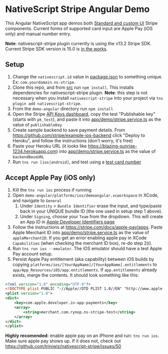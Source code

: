 # NativeScript Stripe Angular Demo

This Angular NativeScript app demos both [Standard and custom UI](https://stripe.com/docs/mobile/ios#standard-custom-components) Stripe components.  Current forms of supported card input are Apple Pay (iOS only) and manual number entry.

**Note**: nativescript-stripe plugin currently is using the v13.2 Stripe SDK.  Current Stripe SDK version is 15.0 is [in the works](https://github.com/triniwiz/nativescript-stripe/issues/51).

## Setup

1.  Change the `nativescript.id` value in [package.json](./package.json) to something unique.  Ex: `com.yourdomain.ns-stripe`.
1.  Clone this repo, and from [src](../src) run `npm install`.  This installs dependencies for nativescript-stripe plugin.  **Note**: this step is not necessary when you install `nativescript-stripe` into your project via `tns plugin add nativescript-stripe`.
1.  From the `demo-angular` directory run `npm install`
1.  Open the Stripe [API Keys dashboard](https://dashboard.stripe.com/account/apikeys), copy the test "Publishable key" (starts with `pk_test`), and paste it into [app/demo/stripe.service.ts](./app/demo/stripe.service.ts) as the value of `publishableKey`
1.  Create sample backend to save payment details. From https://github.com/stripe/example-ios-backend click "Deploy to Heroku", and follow the instructions (don't worry, it's free)
1.  Paste your Heroku URL (it looks like https://blazing-sunrise-1234.herokuapp.com) into [app/demo/stripe.service.ts](./app/demo/stripe.service.ts) as the value of `backendBaseURL`
1.  Run `tns run [ios|android]`, and test using a [test card number](https://stripe.com/docs/testing)

## Accept Apple Pay (iOS only)

1.  Kill the `tns run ios` process if running
1.  Open `demo-angular/platforms/ios/demoangular.xcworkspace` in XCode, and navigate to `General`
    1.  Under `Identity` > `Bundle Identifier` erase the input, and type/paste back in your UNIQUE bundle ID (the one used in setup step 1 above). 
    1.  Under `Signing`,  choose your `Team` from the dropdown.  This will create an App ID in [Apple Developer Identifiers page](https://developer.apple.com/account/ios/identifier/bundle)
1.  Follow the instructions at https://stripe.com/docs/apple-pay/apps.  Paste Apple Merchant ID into [app/demo/stripe.service.ts](./app/demo/stripe.service.ts) as the value of `appleMerchantID`.  If you get an error enabling apple pay in XCode `Capabilities` (when checking the merchant ID box), re-do step 2(i).
1.  Run `tns run ios --emulator`.  The iOS emulator should have a test Apple Pay account setup.
1.  Persist Apple Pay entitlement (aka capability) between iOS builds by copying `platforms/ios/[YourAppName]/[YourAppName].entitlements` to `app/App_Resources/iOS/app.entitlements`.  If `app.entitlements` already exists, merge the contents.  It should look something like this:
```xml
<?xml version="1.0" encoding="UTF-8"?>
<!DOCTYPE plist PUBLIC "-//Apple//DTD PLIST 1.0//EN" "http://www.apple.com/DTDs/PropertyList-1.0.dtd">
<plist version="1.0">
<dict>
	<key>com.apple.developer.in-app-payments</key>
	<array>
		<string>merchant.com.rynop.ns-stripe-test</string>
	</array>
</dict>
</plist>
```

**Highly recomended:** enable apple pay on an iPhone and run: `tns run ios`.  Make sure apple pay shows up.  If it does not, check out https://github.com/triniwiz/nativescript-stripe/issues/50

